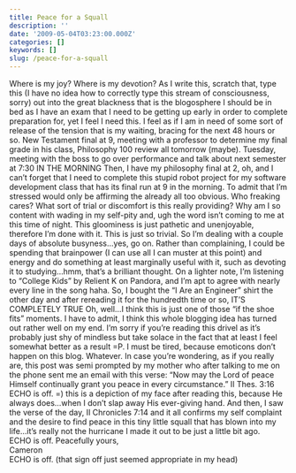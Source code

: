 ```yaml
---
title: Peace for a Squall
description: ''
date: '2009-05-04T03:23:00.000Z'
categories: []
keywords: []
slug: /peace-for-a-squall
---
```

Where is my joy? Where is my devotion? As I write this, scratch that, type this (I have no idea how to correctly type this stream of consciousness, sorry) out into the great blackness that is the blogosphere I should be in bed as I have an exam that I need to be getting up early in order to complete preparation for, yet I feel I need this. I feel as if I am in need of some sort of release of the tension that is my waiting, bracing for the next 48 hours or so. New Testament final at 9, meeting with a professor to determine my final grade in his class, Philosophy 100 review all tomorrow (maybe). Tuesday, meeting with the boss to go over performance and talk about next semester at 7:30 IN THE MORNING Then, I have my philosophy final at 2, oh, and I can’t forget that I need to complete this stupid robot project for my software development class that has its final run at 9 in the morning. To admit that I’m stressed would only be affirming the already all too obvious.
Who freaking cares? What sort of trial or discomfort is this really providing? Why am I so content with wading in my self-pity and, ugh the word isn’t coming to me at this time of night. This gloominess is just pathetic and unenjoyable, therefore I’m done with it. This is just so trivial. So I’m dealing with a couple days of absolute busyness…yes, go on.
Rather than complaining, I could be spending that brainpower (I can use all I can muster at this point) and energy and do something at least marginally useful with it, such as devoting it to studying…hmm, that’s a brilliant thought. On a lighter note, I’m listening to “College Kids” by Relient K on Pandora, and I’m apt to agree with nearly every line in the song haha.
So, I bought the “I Are an Engineer” shirt the other day and after rereading it for the hundredth time or so, IT’S COMPLETELY TRUE Oh, well…I think this is just one of those “if the shoe fits” moments.
I have to admit, I think this whole blogging idea has turned out rather well on my end. I’m sorry if you’re reading this drivel as it’s probably just shy of mindless but take solace in the fact that at least I feel somewhat better as a result =P. I must be tired, because emoticons don’t happen on this blog. Whatever.
In case you’re wondering, as if you really are, this post was semi prompted by my mother who after talking to me on the phone sent me an email with this verse:
“Now may the Lord of peace Himself continually grant you peace in every circumstance.”
II Thes. 3:16  
ECHO is off.
\=) this is a depiction of my face after reading this, because He always does…when I don’t slap away His ever-giving hand. And then, I saw the verse of the day, II Chronicles 7:14 and it all confirms my self complaint and the desire to find peace in this tiny little squall that has blown into my life…it’s really not the hurricane I made it out to be just a little bit ago.  
ECHO is off.
Peacefully yours,  
Cameron  
ECHO is off.
(that sign off just seemed appropriate in my head)
